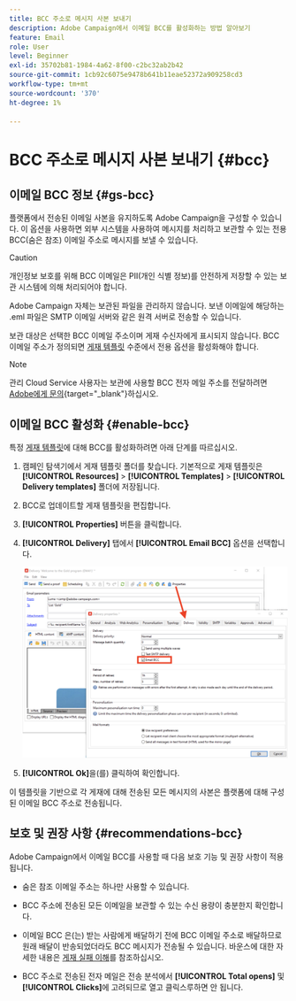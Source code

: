 ```yaml
---
title: BCC 주소로 메시지 사본 보내기
description: Adobe Campaign에서 이메일 BCC를 활성화하는 방법 알아보기
feature: Email
role: User
level: Beginner
exl-id: 35702b81-1984-4a62-8f00-c2bc32ab2b42
source-git-commit: 1cb92c6075e9478b641b11eae52372a909258cd3
workflow-type: tm+mt
source-wordcount: '370'
ht-degree: 1%

---
```


# BCC 주소로 메시지 사본 보내기 {#bcc}

<!--
>[!NOTE]
>
>This capability is available starting Campaign v8.3. To check your version, refer to [this section](../start/compatibility-matrix.md#how-to-check-your-campaign-version-and-buildversion)-->

## 이메일 BCC 정보 {#gs-bcc}

플랫폼에서 전송된 이메일 사본을 유지하도록 Adobe Campaign을 구성할 수 있습니다. 이 옵션을 사용하면 외부 시스템을 사용하여 메시지를 처리하고 보관할 수 있는 전용 BCC(숨은 참조) 이메일 주소로 메시지를 보낼 수 있습니다.

>[!CAUTION]
>
>개인정보 보호를 위해 BCC 이메일은 PII(개인 식별 정보)를 안전하게 저장할 수 있는 보관 시스템에 의해 처리되어야 합니다.

Adobe Campaign 자체는 보관된 파일을 관리하지 않습니다. 보낸 이메일에 해당하는 .eml 파일은 SMTP 이메일 서버와 같은 원격 서버로 전송할 수 있습니다.

보관 대상은 선택한 BCC 이메일 주소이며 게재 수신자에게 표시되지 않습니다. BCC 이메일 주소가 정의되면 [게재 템플릿](create-templates.md) 수준에서 전용 옵션을 활성화해야 합니다.

>[!NOTE]
>
>관리 Cloud Service 사용자는 보관에 사용할 BCC 전자 메일 주소를 전달하려면 [Adobe에게 문의](../start/campaign-faq.md#support){target="_blank"}하십시오.

## 이메일 BCC 활성화 {#enable-bcc}

특정 [게재 템플릿](create-templates.md)에 대해 BCC를 활성화하려면 아래 단계를 따르십시오.

1. 캠페인 탐색기에서 게재 템플릿 폴더를 찾습니다. 기본적으로 게재 템플릿은 **[!UICONTROL Resources]** > **[!UICONTROL Templates]** > **[!UICONTROL Delivery templates]** 폴더에 저장됩니다.
1. BCC로 업데이트할 게재 템플릿을 편집합니다.
1. **[!UICONTROL Properties]** 버튼을 클릭합니다.
1. **[!UICONTROL Delivery]** 탭에서 **[!UICONTROL Email BCC]** 옵션을 선택합니다.

   ![](assets/email-bcc.png)

1. **[!UICONTROL Ok]**&#x200B;을(를) 클릭하여 확인합니다.

이 템플릿을 기반으로 각 게재에 대해 전송된 모든 메시지의 사본은 플랫폼에 대해 구성된 이메일 BCC 주소로 전송됩니다.

## 보호 및 권장 사항 {#recommendations-bcc}

Adobe Campaign에서 이메일 BCC를 사용할 때 다음 보호 기능 및 권장 사항이 적용됩니다.

* 숨은 참조 이메일 주소는 하나만 사용할 수 있습니다.

* BCC 주소에 전송된 모든 이메일을 보관할 수 있는 수신 용량이 충분한지 확인합니다.

* 이메일 BCC <!--with Enhanced MTA-->은(는) 받는 사람에게 배달하기 전에 BCC 이메일 주소로 배달하므로 원래 배달이 반송되었더라도 BCC 메시지가 전송될 수 있습니다. 바운스에 대한 자세한 내용은 [게재 실패 이해](delivery-failures.md)를 참조하십시오.

* BCC 주소로 전송된 전자 메일은 전송 분석에서 **[!UICONTROL Total opens]** 및 **[!UICONTROL Clicks]**&#x200B;에 고려되므로 열고 클릭스루하면 안 됩니다.

<!--Only successfully sent emails are taken in account, bounces are not.-->
